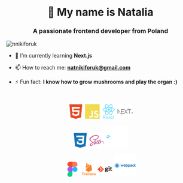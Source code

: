 <h1 align="center">👋 My name is Natalia</h1>
<h3 align="center">A passionate frontend developer from Poland</h3>
<img src="https://komarev.com/ghpvc/?username=nnikiforuk&label=Profile%20views&color=0e75b6&style=flat" alt="nnikiforuk" />

- 🌱 I’m currently learning **Next.js**

- 📫 How to reach me: **natnikiforuk@gmail.com**

- ⚡ Fun fact: **I know how to grow mushrooms and play the organ :)**

<br />


<p align="center">
  <img src="https://raw.githubusercontent.com/devicons/devicon/master/icons/html5/html5-plain.svg" alt="html5" width="40" height="40"/> 
  <img src="https://raw.githubusercontent.com/devicons/devicon/master/icons/javascript/javascript-plain.svg" alt="javascript" width="40" height="40"/> 
  <img src="https://raw.githubusercontent.com/devicons/devicon/master/icons/react/react-original-wordmark.svg" alt="react" width="40" height="40"/> 
  <img src="https://raw.githubusercontent.com/devicons/devicon/master/icons/nextjs/nextjs-original-wordmark.svg" alt="nextjs" width="40" height="40"/> 
</p>

<p align="center">
  <img src="https://raw.githubusercontent.com/devicons/devicon/master/icons/css3/css3-plain.svg" alt="css3" width="40" height="40"/> 
  <img src="https://raw.githubusercontent.com/devicons/devicon/master/icons/sass/sass-original.svg" alt="sass" width="40" height="40"/> 
  <img src="https://raw.githubusercontent.com/devicons/devicon/master/icons/tailwindcss/tailwindcss-original-wordmark.svg" alt="tailwind" width="60" height="60"/> 
</p>

<p align="center">
  <img src="https://raw.githubusercontent.com/devicons/devicon/master/icons/figma/figma-original.svg" alt="figma" width="40" height="40"/> 
  <img src="https://raw.githubusercontent.com/devicons/devicon/master/icons/firebase/firebase-plain-wordmark.svg" alt="firebase" width="40" height="40"/> 
  <img src="https://raw.githubusercontent.com/devicons/devicon/master/icons/git/git-original-wordmark.svg" alt="git" width="40" height="40"/> 
  <img src="https://raw.githubusercontent.com/devicons/devicon/master/icons/webpack/webpack-original-wordmark.svg" alt="webpack" width="60" height="60"/> 
</p>
